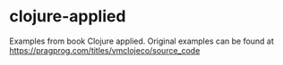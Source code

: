 # clojure-applied

Examples from book Clojure applied. Original examples can be found at https://pragprog.com/titles/vmclojeco/source_code
